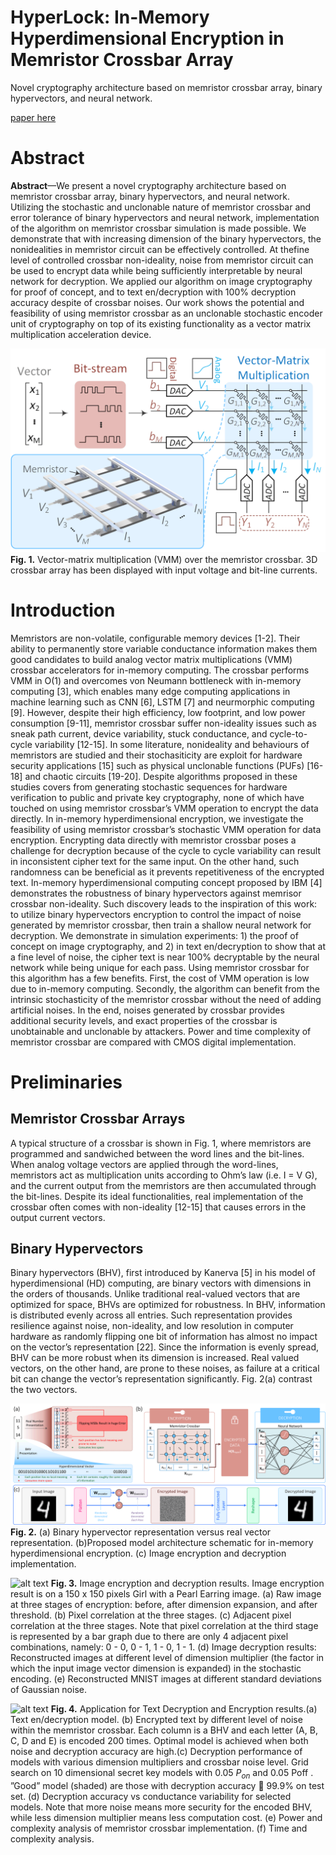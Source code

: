# HyperLock:  In-Memory Hyperdimensional Encryption in Memristor Crossbar Array
Novel cryptography architecture based on memristor crossbar array, binary hypervectors, and neural network. 
 
[paper here](https://github.com/caixunshiren/hyperlock/blob/main/HYPERLOCK_blind_peer_reveiw_ver.pdf)
# Abstract
**Abstract**—We present a novel cryptography architecture based on memristor crossbar array, binary hypervectors, and neural network. Utilizing the stochastic and unclonable nature of memristor crossbar and error tolerance of binary hypervectors and neural network, implementation of the algorithm on memristor crossbar simulation is made possible. We demonstrate that with increasing dimension of the binary hypervectors, the nonidealities in memristor circuit can be effectively controlled. At thefine level of controlled crossbar non-ideality, noise from memristor circuit can be used to encrypt data while being sufficiently interpretable by neural network for decryption. We applied our algorithm on image cryptography for proof of concept, and to text en/decryption with 100% decryption accuracy despite of crossbar noises. Our work shows the potential and feasibility of using memristor crossbar as an unclonable stochastic encoder unit of cryptography on top of its existing functionality as a vector matrix multiplication acceleration device.

![alt text](https://github.com/caixunshiren/HyperLock/blob/main/figure/paper/Figure%201.png)
    **Fig. 1.**  Vector-matrix multiplication (VMM) over the memristor crossbar. 3D crossbar array has been displayed with input voltage and bit-line currents.

# Introduction
Memristors are non-volatile, configurable memory devices [1-2]. Their ability to permanently store variable conductance information makes them good candidates to build analog vector matrix multiplications (VMM) crossbar accelerators for in-memory computing. The crossbar performs VMM in O(1) and overcomes von Neumann bottleneck with in-memory computing [3], which enables many edge computing applications in machine learning such as CNN [6], LSTM [7] and neurmorphic computing [9]. However, despite their high efficiency, low footprint, and low power consumption [9-11], memristor crossbar suffer non-ideality issues such as sneak path current, device variability, stuck conductance, and cycle-to-cycle variability [12-15]. In some literature, nonideality and behaviours of memristors are studied and their stochasiticity are exploit for hardware security applications [15] such as physical unclonable functions (PUFs) [16-18] and chaotic circuits [19-20]. Despite algorithms proposed in these studies covers from generating stochastic sequences for hardware verification to public and private key cryptography, none of which have touched on using memristor crossbar’s VMM operation to encrypt the data directly. In in-memory hyperdimensional encryption, we investigate the feasibility of using memristor crossbar’s stochastic VMM operation for data encryption. Encrypting data directly with memristor crossbar poses a challenge for decryption because of the cycle to cycle variability can result in inconsistent cipher text for the same input. On the other hand, such randomness can be beneficial as it prevents repetitiveness of the encrypted text. In-memory hyperdimensional computing concept proposed by IBM [4] demonstrates the robustness of binary hypervectors against memrisor crossbar non-ideality. Such discovery leads to the inspiration of this work: to utilize binary hypervectors encryption to control the impact of noise generated by memristor crossbar, then train a shallow neural network for decryption. We demonstrate in simulation experiments: 1) the proof of concept on image cryptography, and 2) in text en/decryption to show that at a fine level of noise, the cipher text is near 100% decryptable by the neural network while being unique for each pass. Using memristor crossbar for this algorithm has a few benefits. First, the cost of VMM operation is low due to in-memory computing. Secondly, the algorithm can benefit from the intrinsic stochasticity of the memristor crossbar without the need of adding artificial noises. In the end, noises generated by crossbar provides additional security levels, and exact properties of the crossbar is unobtainable and unclonable by attackers. Power and time complexity of memristor crossbar are compared with CMOS digital implementation.

# Preliminaries
## Memristor Crossbar Arrays
A typical structure of a crossbar is shown in Fig. 1, where memristors are programmed and sandwiched between the word lines and the bit-lines. When analog voltage vectors are applied through the word-lines, memristors act as multiplication units according to Ohm’s law (i.e. I = V G), and the current output from the memristors are then accumulated through the bit-lines. Despite its ideal functionalities, real implementation of the crossbar often comes with non-ideality [12-15] that causes errors in the output current vectors.
## Binary Hypervectors
Binary hypervectors (BHV), first introduced by Kanerva [5] in his model of hyperdimensional (HD) computing, are binary vectors with dimensions in the orders of thousands. Unlike traditional real-valued vectors that are optimized for space, BHVs are optimized for robustness. In BHV, information is distributed evenly across all entries. Such representation provides resilience against noise, non-ideality, and low resolution in computer hardware as randomly flipping one bit of information has almost no impact on the vector’s representation [22]. Since the information is evenly spread, BHV can be more robust when its dimension is increased. Real valued vectors, on the other hand, are prone to these noises, as failure at a critical bit can change the vector’s representation significantly. Fig. 2(a) contrast the two vectors.

![alt text](https://github.com/caixunshiren/HyperLock/blob/main/figure/paper/Figure%202.png)
    **Fig. 2.**  (a) Binary hypervector representation versus real vector representation. (b)Proposed model architecture schematic for in-memory hyperdimensional encryption. (c) Image encryption and decryption implementation.
    
![alt text](https://github.com/caixunshiren/HyperLock/blob/main/figure/paper/Figure%203.png)
    **Fig. 3.**  Image encryption and decryption results. Image encryption result is on a 150 x 150 pixels Girl with a Pearl Earring image. (a) Raw image at three stages of encryption: before, after dimension expansion, and after threshold. (b) Pixel correlation at the three stages. (c) Adjacent pixel correlation at the three stages. Note that pixel correlation at the third stage is represented by a bar graph due to there are only 4 adjacent pixel combinations, namely: 0 - 0, 0 - 1, 1 - 0, 1 - 1. (d) Image decryption results: Reconstructed images at different level of dimension multiplier (the factor in which the input image vector dimension is expanded) in the stochastic encoding. (e) Reconstructed MNIST images at different standard deviations of Gaussian noise.
    
![alt text](https://github.com/caixunshiren/HyperLock/blob/main/figure/paper/Figure%204.png)
    **Fig. 4.**  Application for Text Decryption and Encryption results.(a) Text en/decryption model. (b) Encrypted text by different level of noise within the memristor crossbar. Each column is a BHV and each letter (A, B, C, D and E) is encoded 200 times. Optimal model is achieved when both noise and decryption accuracy are high.(c) Decryption performance of models with various dimension multipliers and crossbar noise level. Grid search on 10 dimensional secret key models with 0.05 $P_{on}$ and 0.05 Poff . ”Good” model (shaded) are those with decryption accuracy  99.9% on test set. (d) Decryption accuracy vs conductance variability for selected models. Note that more noise means more security for the encoded BHV, while less dimension multiplier means less computation cost. (e) Power and complexity analysis of memristor crossbar implementation. (f) Time and complexity analysis.
